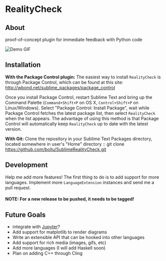 RealityCheck
=========

## About

proof-of-concept plugin for immediate feedback with Python code

![Demo GIF](http://imgur.com/30DnAYu)


## Installation
<!-- this is copy-pasted from sublimeCodeIntel. Thanks for the great description! -->

**With the Package Control plugin:** The easiest way to install `RealityCheck` is through Package Control, which can be found at this site: http://wbond.net/sublime_packages/package_control

Once you install Package Control, restart Sublime Text and bring up the Command Palette (``Command+Shift+P`` on OS X, ``Control+Shift+P`` on Linux/Windows). Select "Package Control: Install Package", wait while Package Control fetches the latest package list, then select `RealityCheck` when the list appears. The advantage of using this method is that Package Control will automatically keep `RealityCheck` up to date with the latest version.


**With Git:** Clone the repository in your Sublime Text Packages directory, located somewhere in user's "Home" directory ::
    git clone https://github.com/bollu/SublimeRealityCheck.git

## Development

Help me add more features! The first thing to do is to add support
for more languages. Implement more `LanguageExtension` instances and
send me a pull request.

#### NOTE: For a new release to be pushed, it needs to be tagged!


## Future Goals

- integrate with [Jupyter](http://jupyter.org/)?
- Add support for matplotlib to render diagrams
- Write an extensible API that can be hooked into other languages
- Add support for rich media (images, gifs, etc)
- Add more languages (I will add Haskell soon)
- Plan on adding C++ through Cling


